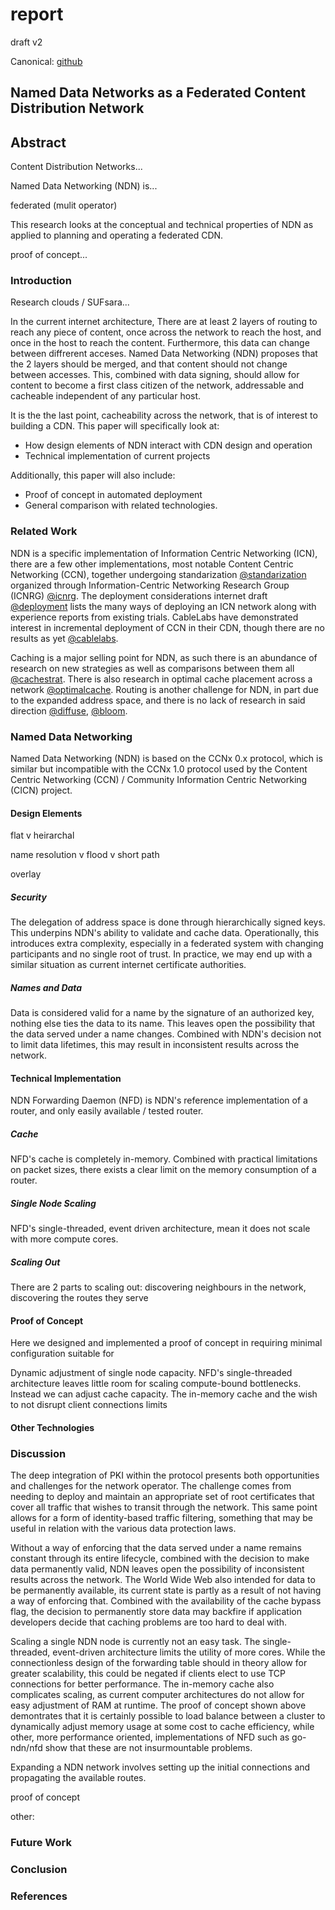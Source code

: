 # report

draft v2

Canonical: [github]

[github]: https://github.com/seankhliao/uva-rp1/blob/master/notes/12-report-v2.md

## Named Data Networks as a Federated Content Distribution Network

## Abstract

Content Distribution Networks...

Named Data Networking (NDN) is...

federated (mulit operator)

This research looks at the conceptual and technical properties of NDN
as applied to planning and operating a federated CDN.

proof of concept...

### Introduction

Research clouds / SUFsara...

In the current internet architecture,
There are at least 2 layers of routing to reach any piece of content,
once across the network to reach the host,
and once in the host to reach the content.
Furthermore, this data can change between diffrerent acceses.
Named Data Networking (NDN) proposes that the 2 layers should be merged,
and that content should not change between accesses.
This, combined with data signing,
should allow for content to become a first class citizen of the network,
addressable and cacheable independent of any particular host.

It is the the last point, cacheability across the network,
that is of interest to building a CDN.
This paper will specifically look at:

- How design elements of NDN interact with CDN design and operation
- Technical implementation of current projects

Additionally, this paper will also include:

- Proof of concept in automated deployment
- General comparison with related technologies.

### Related Work

NDN is a specific implementation of Information Centric Networking (ICN),
there are a few other implementations,
most notable Content Centric Networking (CCN),
together undergoing standarization [@standarization] organized through
Information-Centric Networking Research Group (ICNRG) [@icnrg].
The deployment considerations internet draft [@deployment] lists
the many ways of deploying an ICN network
along with experience reports from existing trials.
CableLabs have demonstrated interest in incremental deployment of CCN
in their CDN, though there are no results as yet [@cablelabs].

Caching is a major selling point for NDN,
as such there is an abundance of research on new strategies
as well as comparisons between them all [@cachestrat].
There is also research in optimal cache placement
across a network [@optimalcache].
Routing is another challenge for NDN,
in part due to the expanded address space,
and there is no lack of research in said direction [@diffuse], [@bloom].

### Named Data Networking

Named Data Networking (NDN) is based on the CCNx 0.x protocol,
which is similar but incompatible with the CCNx 1.0 protocol
used by the Content Centric Networking (CCN) /
Community Information Centric Networking (CICN) project.

#### Design Elements

flat v heirarchal

name resolution v flood v short path

overlay

##### Security

The delegation of address space is done through hierarchically signed keys.
This underpins NDN's ability to validate and cache data.
Operationally, this introduces extra complexity,
especially in a federated system with changing participants
and no single root of trust.
In practice,
we may end up with a similar situation
as current internet certificate authorities.

##### Names and Data

Data is considered valid for a name by the signature of an authorized key,
nothing else ties the data to its name.
This leaves open the possibility that the data served under a name changes.
Combined with NDN's decision not to limit data lifetimes,
this may result in inconsistent results across the network.

#### Technical Implementation

NDN Forwarding Daemon (NFD) is NDN's reference implementation of a router,
and only easily available / tested router.

##### Cache

NFD's cache is completely in-memory.
Combined with practical limitations on packet sizes,
there exists a clear limit on the memory consumption of a router.

##### Single Node Scaling

NFD's single-threaded, event driven architecture,
mean it does not scale with more compute cores.

##### Scaling Out

There are 2 parts to scaling out:
discovering neighbours in the network,
discovering the routes they serve

#### Proof of Concept

Here we designed and implemented a proof of concept
in requiring minimal configuration suitable for

Dynamic adjustment of single node capacity.
NFD's single-threaded architecture leaves little room
for scaling compute-bound bottlenecks.
Instead we can adjust cache capacity.
The in-memory cache and the wish to not disrupt client connections
limits

#### Other Technologies

### Discussion

The deep integration of PKI within the protocol
presents both opportunities and challenges for the network operator.
The challenge comes from needing to deploy and maintain
an appropriate set of root certificates
that cover all traffic that wishes to transit through the network.
This same point allows for a form of identity-based traffic filtering,
something that may be useful in relation with the various data protection laws.

Without a way of enforcing that the data served under a name
remains constant through its entire lifecycle,
combined with the decision to make data permanently valid,
NDN leaves open the possibility of inconsistent results across the network.
The World Wide Web also intended for data to be permanently available,
its current state is partly as a result of not having a way of enforcing that.
Combined with the availability of the cache bypass flag,
the decision to permanently store data may backfire
if application developers decide that caching problems are too hard to deal with.

Scaling a single NDN node is currently not an easy task.
The single-threaded, event-driven architecture limits the utility of more cores.
While the connectionless design of the forwarding table
should in theory allow for greater scalability,
this could be negated if clients elect to use TCP connections for better performance.
The in-memory cache also complicates scaling,
as current computer architectures do not allow for easy adjustment of RAM at runtime.
The proof of concept shown above demontrates that it is certainly possible
to load balance between a cluster to dynamically adjust memory usage
at some cost to cache efficiency,
while other, more performance oriented, implementations of NFD such as go-ndn/nfd
show that these are not insurmountable problems.

Expanding a NDN network involves setting up the initial connections
and propagating the available routes.

proof of concept

other:

### Future Work

### Conclusion

### References

[@standarization]: https://sci-hub.se/10.1109/ACCESS.2019.2938586
[@icnrg]: https://irtf.org/icnrg
[@deployment]: https://tools.ietf.org/id/draft-irtf-icnrg-deployment-guidelines-07.txt
[@cablelabs]: https://www.cablelabs.com/wp-content/uploads/2016/02/Content-Delivery-with-Content-Centric-Networking-Feb-2016.pdf
[@optimalcache]: https://arxiv.org/abs/1810.07229
[@cachestrat]: https://arxiv.org/abs/1606.07630
[@diffuse]: https://arxiv.org/pdf/1804.02752.pdf
[@bloom]: https://arxiv.org/pdf/1702.00340.pdf
